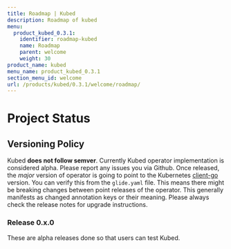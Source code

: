```yaml
---
title: Roadmap | Kubed
description: Roadmap of kubed
menu:
  product_kubed_0.3.1:
    identifier: roadmap-kubed
    name: Roadmap
    parent: welcome
    weight: 30
product_name: kubed
menu_name: product_kubed_0.3.1
section_menu_id: welcome
url: /products/kubed/0.3.1/welcome/roadmap/
---
```


# Project Status

## Versioning Policy
Kubed __does not follow semver__. Currently Kubed operator implementation is considered alpha. Please report any issues you via Github. Once released, the _major_ version of operator is going to point to the Kubernetes [client-go](https://github.com/kubernetes/client-go#branches-and-tags) version. You can verify this from the `glide.yaml` file. This means there might be breaking changes between point releases of the operator. This generally manifests as changed annotation keys or their meaning. Please always check the release notes for upgrade instructions.

### Release 0.x.0
These are alpha releases done so that users can test Kubed.
